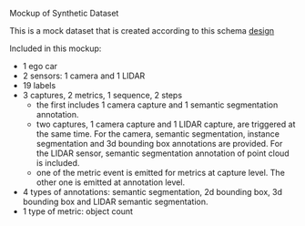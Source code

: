 Mockup of Synthetic Dataset

This is a mock dataset that is created according to this schema [design](https://docs.google.com/document/d/1lKPm06z09uX9gZIbmBUMO6WKlIGXiv3hgXb_taPOnU0)

Included in this mockup:

- 1 ego car
- 2 sensors: 1 camera and 1 LIDAR
- 19 labels
- 3 captures, 2 metrics, 1 sequence, 2 steps
    - the first includes 1 camera capture and 1 semantic segmentation annotation.
    - two captures, 1 camera capture and 1 LIDAR capture, are triggered at the same time. For the camera, semantic segmentation, instance segmentation and 3d bounding box annotations are provided. For the LIDAR sensor, semantic segmentation annotation of point cloud is included.
    - one of the metric event is emitted for metrics at capture level. The other one is emitted at annotation level.
- 4 types of annotations: semantic segmentation, 2d bounding box, 3d bounding box and LIDAR semantic segmentation.
- 1 type of metric: object count

